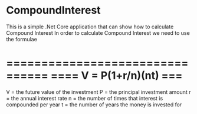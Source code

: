 # CompoundInterest
This is a simple .Net Core application that can show how to calculate Compound Interest
In order to calculate Compound Interest we need to use the formulae 

================================
====    V = P(1+r/n)(nt)    ===
===============================

V = the future value of the investment
P = the principal investment amount
r = the annual interest rate
n = the number of times that interest is compounded per year
t = the number of years the money is invested for
